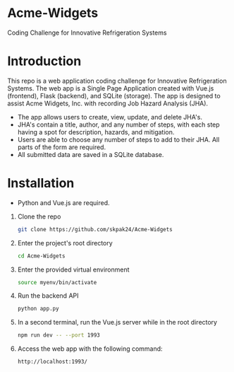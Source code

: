 # Acme-Widgets
Coding Challenge for Innovative Refrigeration Systems

# Introduction
This repo is a web application coding challenge for Innovative Refrigeration Systems. The web app is a Single Page Application created with Vue.js (frontend), Flask (backend), and SQLite (storage). The app is designed to assist Acme Widgets, Inc. with recording Job Hazard Analysis (JHA).

- The app allows users to create, view, update, and delete JHA's.
- JHA's contain a title, author, and any number of steps, with each step having a spot for description, hazards, and mitigation.
- Users are able to choose any number of steps to add to their JHA. All parts of the form are required.
- All submitted data are saved in a SQLite database.

# Installation

* Python and Vue.js are required.

1. Clone the repo
   ```sh
   git clone https://github.com/skpak24/Acme-Widgets
   ```
2. Enter the project's root directory
   ```sh
   cd Acme-Widgets
   ```
3. Enter the provided virtual environment
   ```sh
   source myenv/bin/activate 
   ```
4. Run the backend API
   ```sh
   python app.py
   ```
5. In a second terminal, run the Vue.js server while in the root directory
   ```sh
   npm run dev -- --port 1993
   ```
6. Access the web app with the following command:
   ```sh
   http://localhost:1993/
   ```

